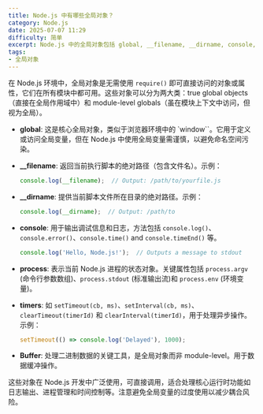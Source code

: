 ```yaml
---
title: Node.js 中有哪些全局对象？
category: Node.js
date: 2025-07-07 11:29
difficulty: 简单
excerpt: Node.js 中的全局对象包括 global, __filename, __dirname, console, process 和 timers。
tags:
- 全局对象
---
```

在 Node.js 环境中，全局对象是无需使用 `require()` 即可直接访问的对象或属性，它们在所有模块中都可用。这些对象可以分为两大类：true global objects（直接在全局作用域中）和 module-level globals（虽在模块上下文中访问，但视为全局）。

- **global**: 这是核心全局对象，类似于浏览器环境中的 `window``。它用于定义或访问全局变量，但在 Node.js 中使用全局变量需谨慎，以避免命名空间污染。
  
- **__filename**: 返回当前执行脚本的绝对路径（包含文件名）。示例：
  ```javascript
  console.log(__filename);  // Output: /path/to/yourfile.js
  ```
  
- **__dirname**: 提供当前脚本文件所在目录的绝对路径。示例：
  ```javascript
  console.log(__dirname);  // Output: /path/to
  ```
  
- **console**: 用于输出调试信息和日志，方法包括 `console.log()`、`console.error()`、`console.time()` and `console.timeEnd()` 等。
  ```javascript
  console.log('Hello, Node.js!');  // Outputs a message to stdout
  ```
  
- **process**: 表示当前 Node.js 进程的状态对象。关键属性包括 `process.argv` (命令行参数数组)、`process.stdout` (标准输出流)和 `process.env` (环境变量)。
  
- **timers**: 如 `setTimeout(cb, ms)`、`setInterval(cb, ms)`、`clearTimeout(timerId)` 和 `clearInterval(timerId)`，用于处理异步操作。示例：
  ```javascript
  setTimeout(() => console.log('Delayed'), 1000);
  ```
  
- **Buffer**: 处理二进制数据的关键工具，是全局对象而非 module-level。用于数据缓冲操作。

这些对象在 Node.js 开发中广泛使用，可直接调用，适合处理核心运行时功能如日志输出、进程管理和时间控制等。注意避免全局变量的过度使用以减少耦合风险。
